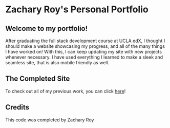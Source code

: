 # Zachary Roy's Personal Portfolio

## Welcome to my portfolio!

After graduating the full stack development course at UCLA edX, I thought I should make a website showcasing my progress, and all of the many things I have worked on! With this, I can keep updating my site with new projects whenever necessary. I have used everything I learned to make a sleek and seamless site, that is also mobile friendly as well.

## The Completed Site

To check out all of my previous work, you can click [here](https://zachary-roy.onrender.com)!

## Credits
This code was completed by Zachary Roy